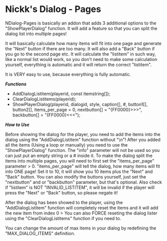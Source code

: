 # Nickk's Dialog - Pages
NDialog-Pages is basically an addon that adds 3 additional options to the "ShowPlayerDialog" function.
It will add a feature so that you can split the dialog list into multiple pages!

It will basically calculate how many items will fit into one page and generate the "Next" button
if there are too many. It will also add a "Back" button if you go to the second page etc.
It will calculate the "listitem" in such way, like a normal list would work, so you don't need to
make some calculation yourself, everything is automatic and it will return the correct "listitem".

It is VERY easy to use, because everything is fully automatic.

___Functions___
* AddDialogListitem(playerid, const itemstring[]);
* ClearDialogListitems(playerid);
* ShowPlayerDialog(playerid, dialogid, style, caption[], #, button1[], button2[], items_per_page = 0, nextbutton[] = "{FF0000}>>>", backbutton[] = "{FF0000}<<<");

___How to Use___

Before showing the dialog for the player, you need to add the items into the dialog using the "AddDialogListitem" function without "\n"!
After you added all the items (Using a loop or manually) you need to use the "ShowPlayerDialog" function.
The "info" parameter will not be used so you can just put an empty string or a # inside it.
To make the dialog split the items into multiple pages, you will need to first set the "items_per_page" parameter > 0.
"items_per_page" will tell the dialog, how many items will fit into ONE page!
Set it to 10, it will show you 10 items plus the "Next" and "Back" button.
You can also modify the buttons yourself, just set the "nextbutton" and or "backbutton" parameter, but that's optional.
Also check if "listitem" is NOT "INVALID_LISTITEM", it will be invalid if the player will press the "Next" or "Back" button, so please negate it!

After the dialog has been showed to the player, using the "AddDialogListitem" function will completely reset the items and it will add the new item from index 0 >
You can also FORCE reseting the dialog lister using the "ClearDialogListitems" function if you need to.

You can change the amount of max items in your dialog by redefining the "MAX_DIALOG_ITEMS" definition.
